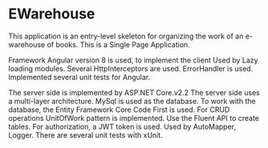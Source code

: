 # EWarehouse
This application is an entry-level skeleton for organizing the work of an e-warehouse of books.
This is a Single Page Application.

Framework Angular version 8 is used, to implement the client
Used by Lazy loading modules.
Several HttpInterceptors are used.
ErrorHandler is used.
Implemented several unit tests for Angular.

The server side is implemented by ASP.NET Core.v2.2
The server side uses a multi-layer architecture.
MySql is used as the database.
To work with the database, the Entity Framework Core Code First is used.
For CRUD operations UnitOfWork pattern is implemented.
Use the Fluent API to create tables.
For authorization, a JWT token is used.
Used by AutoMapper, Logger.
There are several unit tests with xUnit.
